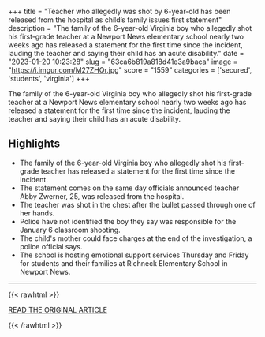 +++
title = "Teacher who allegedly was shot by 6-year-old has been released from the hospital as child’s family issues first statement"
description = "The family of the 6-year-old Virginia boy who allegedly shot his first-grade teacher at a Newport News elementary school nearly two weeks ago has released a statement for the first time since the incident, lauding the teacher and saying their child has an acute disability."
date = "2023-01-20 10:23:28"
slug = "63ca6b819a818d41e3a9baca"
image = "https://i.imgur.com/M27ZHQr.jpg"
score = "1559"
categories = ['secured', 'students', 'virginia']
+++

The family of the 6-year-old Virginia boy who allegedly shot his first-grade teacher at a Newport News elementary school nearly two weeks ago has released a statement for the first time since the incident, lauding the teacher and saying their child has an acute disability.

## Highlights

- The family of the 6-year-old Virginia boy who allegedly shot his first-grade teacher has released a statement for the first time since the incident.
- The statement comes on the same day officials announced teacher Abby Zwerner, 25, was released from the hospital.
- The teacher was shot in the chest after the bullet passed through one of her hands.
- Police have not identified the boy they say was responsible for the January 6 classroom shooting.
- The child's mother could face charges at the end of the investigation, a police official says.
- The school is hosting emotional support services Thursday and Friday for students and their families at Richneck Elementary School in Newport News.

---

{{< rawhtml >}}
  <p class="article-category">
    <a target="_blank" href="https://edition.cnn.com/2023/01/19/us/virginia-school-shooting/index.html">READ THE ORIGINAL ARTICLE</a>
  </p>
{{< /rawhtml >}}
